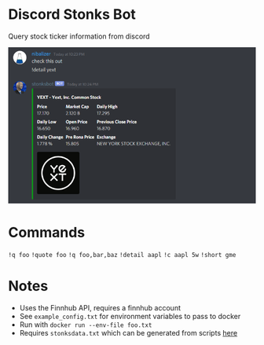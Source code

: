 # Discord Stonks Bot

Query stock ticker information from discord

![bot](img/discord_stonk_bot.png)

# Commands


`!q foo`
`!quote foo`
`!q foo,bar,baz`
`!detail aapl`
`!c aapl 5w`
`!short gme`

# Notes

* Uses the Finnhub API, requires a finnhub account
* See `example_config.txt` for environment variables to pass to docker
* Run with `docker run --env-file foo.txt` 
* Requires `stonksdata.txt` which can be generated from scripts [here](https://github.com/nibalizer/stonksapi/blob/main/contrib/get_stonks_db.sh)


